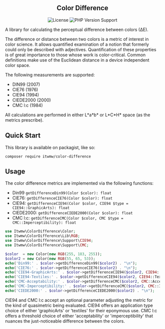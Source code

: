 <div align="center">

## Color Difference

![License](https://icon.itwmw.com/badge/License-Apache--2.0-blue)
![PHP Version Support](https://icon.itwmw.com/badge/PHP-%5E8.1-green?logo=php&logoColor=violet)

</div>
A library for calculating the perceptual difference between colors (∆E). 

The difference or distance between two colors is a metric of interest in color science. It allows quantified examination of a notion that formerly could only be described with adjectives. Quantification of these properties is of great importance to those whose work is color-critical. Common definitions make use of the Euclidean distance in a device independent color space.

The following measurements are supported:

- DIN99 (2007)
- CIE76 (1976)
- CIE94 (1994)
- CIEDE2000 (2000)
- CMC l:c (1984)

All calculations are performed in either L\*a\*b* or L\*C\*H* space (as the metrics prescribe).

## Quick Start
This library is available on packagist, like so:
```shell
composer require itwmw/color-difference
```

## Usage
The color difference metrics are implemented via the following functions:

- Din99 `getDifferenceDin99(Color $color): float`
- CIE76: `getDifferenceCIE76(Color $color): float`
- CIE94: `getDifferenceCIE94(Color $color, CIE94 $type = CIE94::GraphicArts): float`
- CIEDE2000: `getDifferenceCIEDE2000(Color $color): float`
- CMC l:c: `getDifferenceCMC(Color $color, CMC $type = CMC::Imperceptibility): float`

```php
use Itwmw\ColorDifference\Color;
use Itwmw\ColorDifference\Lib\RGB;
use Itwmw\ColorDifference\Support\CIE94;
use Itwmw\ColorDifference\Support\CMC;

$color  = new Color(new RGB(255, 183, 255));
$color2 = new Color(new RGB(55, 65, 53));
echo('Din99:' . $color->getDifferenceDin99($color2) . "\n");
echo('CIE76:' . $color->getDifferenceCIE76($color2) . "\n");
echo('CIE94-GraphicArts:' . $color->getDifferenceCIE94($color2, CIE94::GraphicArts) . "\n");
echo('CIE94-Textiles:' . $color->getDifferenceCIE94($color2, CIE94::Textiles) . "\n");
echo('CMC-Acceptability:' . $color->getDifferenceCMC($color2, CMC::Acceptability) . "\n");
echo('CMC-Imperceptibility:' . $color->getDifferenceCMC($color2, CMC::Imperceptibility) . "\n");
echo('CIEDE2000:' . $color->getDifferenceCIEDE2000($color2) . "\n");
```

CIE94 and CMC l:c accept an optional parameter adjusting the metric for the kind of quasimetric being evaluated. CIE94 offers an application type choice of either 'graphicArts' or 'textiles' for their eponymous use. CMC l:c offers a threshold choice of either 'acceptability' or 'imperceptibility' that nuances the just-noticeable difference between the colors.


